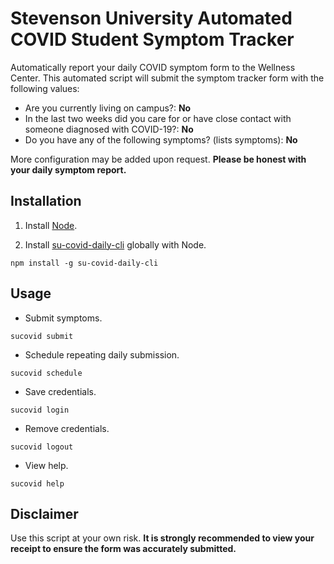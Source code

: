 # Stevenson University Automated COVID Student Symptom Tracker

Automatically report your daily COVID symptom form to the Wellness Center. This automated script will submit the symptom tracker form
with the following values:

- Are you currently living on campus?: **No**
- In the last two weeks did you care for or have close contact with someone diagnosed with COVID-19?: **No**
- Do you have any of the following symptoms? (lists symptoms): **No**

More configuration may be added upon request. **Please be honest with your daily symptom report.**

## Installation

1. Install [Node](https://nodejs.org/en/download/).

2. Install [su-covid-daily-cli](https://www.npmjs.com/package/su-covid-daily-cli) globally with Node.

```
npm install -g su-covid-daily-cli
```

## Usage

- Submit symptoms.

```
sucovid submit
```

- Schedule repeating daily submission.

```
sucovid schedule
```

- Save credentials.

```
sucovid login
```

- Remove credentials.

```
sucovid logout
```

- View help.

```
sucovid help
```

## Disclaimer

Use this script at your own risk. **It is strongly recommended to view your receipt to ensure the form was accurately submitted.**
